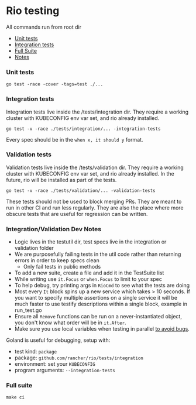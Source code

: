 # Rio testing

All commands run from root dir

- [Unit tests](#unit-tests)
- [Integration tests](#integration-tests)
- [Full Suite](#full-suite)
- [Notes](#notes)


### Unit tests

```
go test -race -cover -tags=test ./...
```


### Integration tests

Integration tests live inside the /tests/integration dir. They require a working cluster with KUBECONFIG env var set, and rio already installed.

```
go test -v -race ./tests/integration/... -integration-tests
```

Every spec should be in the `when x, it should y` format.


### Validation tests

Validation tests live inside the /tests/validation dir. They require a working cluster with KUBECONFIG env var set, and rio already installed.
In the future, rio will be installed as part of the tests.

```
go test -v -race ./tests/validation/... -validation-tests
```

These tests should not be used to block merging PRs. They are meant to run in other CI and run less regularly. They are also the place where more obscure tests that are useful for regression can be written.

### Integration/Validation Dev Notes

* Logic lives in the testutil dir, test specs live in the integration or validation folder
* We are purposefully failing tests in the util code rather than returning errors in order to keep specs clean
    * Only fail tests in public methods
* To add a new suite, create a file and add it in the TestSuite list
* While writing use `it.Focus` or `when.Focus` to limit to your spec
* To help debug, try printing args in `RioCmd` to see what the tests are doing
* Most every `It` block spins up a new service which takes > 10 seconds. If you want to specify multiple assertions on a single service it will be much faster to use testify descriptions within a single block, example in run_test.go
* Ensure all `Remove` functions can be run on a never-instantiated object, you don't know what order will be in `it.After`.  
* Make sure you use local variables when testing in parallel [to avoid bugs](https://gist.github.com/posener/92a55c4cd441fc5e5e85f27bca008721).

Goland is useful for debugging, setup with:

* test kind: `package`
* package: `github.com/rancher/rio/tests/integration`
* environment: set your `KUBECONFIG`
* program arguments: `--integration-tests`

### Full suite

```
make ci
```



